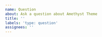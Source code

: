 ```yaml
---
name: Question
about: Ask a question about Amethyst Theme
title: ''
labels: 'type: question'
assignees: ''
---
```


<!-- Please search existing issues to avoid creating duplicates. -->
